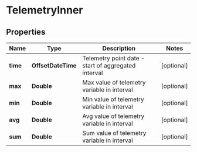 

# TelemetryInner


## Properties

| Name | Type | Description | Notes |
|------------ | ------------- | ------------- | -------------|
|**time** | **OffsetDateTime** | Telemetry point date - start of aggregated interval |  [optional] |
|**max** | **Double** | Max value of telemetry variable in interval |  [optional] |
|**min** | **Double** | Min value of telemetry variable in interval |  [optional] |
|**avg** | **Double** | Avg value of telemetry variable in interval |  [optional] |
|**sum** | **Double** | Sum value of telemetry variable in interval |  [optional] |



